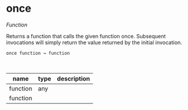 # once

_Function_

Returns a function that calls the given function once. Subsequent invocations will simply return the value returned by the initial invocation.

<pre><code>once function &rarr; function</code></pre>
<br>

| name | type | description |
|------|------|-------------|
|function|any||
|function|||


